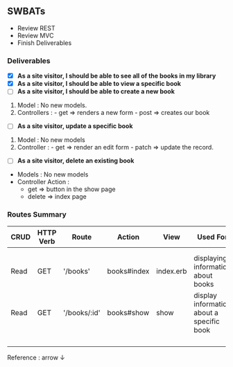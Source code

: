 ## SWBATs
- Review REST
- Review MVC
- Finish Deliverables

### Deliverables
 - [x] **As a site visitor, I should be able to see all of the books in my library**
 - [x] **As a site visitor, I should be able to view a specific book**
 - [ ] **As a site visitor, I should be able to create a new book**
  1. Model : No new models.
  2. Controllers :
    - get => renders a new form
    - post => creates our book
 - [ ] **As a site visitor, update a specific book**
  1. Model : No new models
  2. Controller :
    - get => render an edit form
    - patch => update the record.
 - [ ] **As a site visitor, delete an existing book**
  - Models : No new models
  - Controller Action :
    - get => button in the show page
    - delete => index page
### Routes Summary
 | CRUD | HTTP Verb  | Route  | Action  |  View | Used For |
 |---|---|---|---|---|---|
 |  | |   |   |   |   |
 |  | |   |   |   |   |
 | Read | GET  | '/books'  | books#index  |  index.erb |  displaying information about books  |
 | Read |GET  | '/books/:id'  | books#show  |  show | display information about a specific book  |
 |   | |   |   |   |   |
 |   | |   |   |   |   |
  |   | |   |   |   |   |
   |   | |   |   |   |   |

Reference : arrow &darr;
